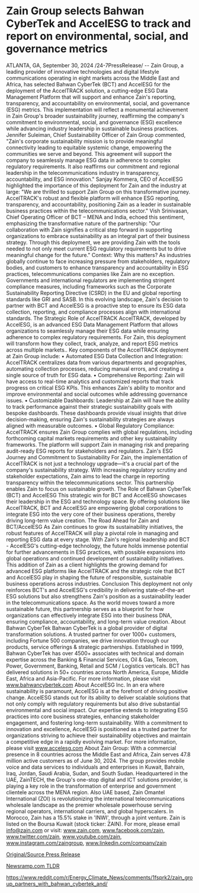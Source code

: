 # Zain Group selects Bahwan CyberTek and AccelESG to track and report on environmental, social, and governance metrics

ATLANTA, GA, September 30, 2024 /24-7PressRelease/ -- Zain Group, a leading provider of innovative technologies and digital lifestyle communications operating in eight markets across the Middle East and Africa, has selected Bahwan CyberTek (BCT) and AccelESG for the deployment of the AccelTRACK solution, a cutting-edge ESG Data Management Platform that will support and enhance Zain's reporting, transparency, and accountability on environmental, social, and governance (ESG) metrics.   This implementation will reflect a monumental achievement in Zain Group's broader sustainability journey, reaffirming the company's commitment to environmental, social, and governance (ESG) excellence while advancing industry leadership in sustainable business practices.  Jennifer Suleiman, Chief Sustainability Officer of Zain Group commented, "Zain's corporate sustainability mission is to provide meaningful connectivity leading to equitable systemic change, empowering the communities we serve and beyond. This agreement will support the company to seamlessly manage ESG data in adherence to complex regulatory requirements. It also reaffirms our commitment and regional leadership in the telecommunications industry in transparency, accountability, and ESG innovation."  Sanjay Kommera, CEO of AccelESG highlighted the importance of this deployment for Zain and the industry at large: "We are thrilled to support Zain Group on this transformative journey. AccelTRACK's robust and flexible platform will enhance ESG reporting, transparency, and accountability, positioning Zain as a leader in sustainable business practices within the telecommunications sector."  Vish Srinivasan, Chief Operating Officer of BCT – MENA and India, echoed this sentiment, emphasizing the transformative nature of the partnership: "Our collaboration with Zain signifies a critical step forward in supporting organizations to embrace sustainability as an integral part of their business strategy. Through this deployment, we are providing Zain with the tools needed to not only meet current ESG regulatory requirements but to drive meaningful change for the future."  Context: Why this matters? As industries globally continue to face increasing pressure from stakeholders, regulatory bodies, and customers to enhance transparency and accountability in ESG practices, telecommunications companies like Zain are no exception. Governments and international regulators are implementing stringent compliance measures, including frameworks such as the Corporate Sustainability Reporting Directive (CSRD) in the EU and global reporting standards like GRI and SASB. In this evolving landscape, Zain's decision to partner with BCT and AccelESG is a proactive step to ensure its ESG data collection, reporting, and compliance processes align with international standards.  The Strategic Role of AccelTRACK  AccelTRACK, developed by AccelESG, is an advanced ESG Data Management Platform that allows organizations to seamlessly manage their ESG data while ensuring adherence to complex regulatory requirements. For Zain, this deployment will transform how they collect, track, analyze, and report ESG metrics across multiple markets..  Key components of the AccelTRACK deployment at Zain Group include: •	Automated ESG Data Collection and Integration: AccelTRACK centralizes data from various departments and geographies, automating collection processes, reducing manual errors, and creating a single source of truth for ESG data. •	Comprehensive Reporting: Zain will have access to real-time analytics and customized reports that track progress on critical ESG KPIs. This enhances Zain's ability to monitor and improve environmental and social outcomes while addressing governance issues. •	Customizable Dashboards: Leadership at Zain will have the ability to track performance against their strategic sustainability goals with bespoke dashboards. These dashboards provide visual insights that drive decision-making, ensuring Zain's sustainability strategies are always aligned with measurable outcomes. •	Global Regulatory Compliance: AccelTRACK ensures Zain Group complies with global regulations, including forthcoming capital markets requirements and other key sustainability frameworks. The platform will support Zain in managing risk and preparing audit-ready ESG reports for stakeholders and regulators.  Zain's ESG Journey and Commitment to Sustainability For Zain, the implementation of AccelTRACK is not just a technology upgrade—it's a crucial part of the company's sustainability strategy. With increasing regulatory scrutiny and stakeholder expectations, Zain aims to lead the charge in reporting transparency within the telecommunications sector. This partnership enables Zain to focus on sustainable growth.   The Role of Bahwan CyberTek (BCT) and AccelESG This strategic win for BCT and AccelESG showcases their leadership in the ESG and technology space. By offering solutions like AccelTRACK, BCT and AccelESG are empowering global corporations to integrate ESG into the very core of their business operations, thereby driving long-term value creation.  The Road Ahead for Zain and BCT/AccelESG As Zain continues to grow its sustainability initiatives, the robust features of AccelTRACK will play a pivotal role in managing and reporting ESG data at every stage. With Zain's regional leadership and BCT - AccelESG's cutting-edge technology, the future holds immense potential for further advancements in ESG practices, with possible expansions into global operations and continued development of sustainability initiatives.  This addition of Zain as a client highlights the growing demand for advanced ESG platforms like AccelTRACK and the strategic role that BCT and AccelESG play in shaping the future of responsible, sustainable business operations across industries.  Conclusion This deployment not only reinforces BCT's and AccelESG's credibility in delivering state-of-the-art ESG solutions but also strengthens Zain's position as a sustainability leader in the telecommunications space. As the world moves toward a more sustainable future, this partnership serves as a blueprint for how organizations can effectively integrate ESG into their business DNA, ensuring compliance, accountability, and long-term value creation.  About Bahwan CyberTek Bahwan CyberTek is a global provider of digital transformation solutions. A trusted partner for over 1000+ customers, including Fortune 500 companies, we drive innovation through our products, service offerings & strategic partnerships. Established in 1999, Bahwan CyberTek has over 4500+ associates with technical and domain expertise across the Banking & Financial Services, Oil & Gas, Telecom, Power, Government, Banking, Retail and SCM / Logistics verticals. BCT has delivered solutions in 50+ countries across North America, Europe, Middle East, Africa and Asia-Pacific. For more information, please visit www.bahwancybertek.com  About AccelESG Inc. In an era where sustainability is paramount, AccelESG is at the forefront of driving positive change. AccelESG stands out for its ability to deliver scalable solutions that not only comply with regulatory requirements but also drive substantial environmental and social impact. Our expertise extends to integrating ESG practices into core business strategies, enhancing stakeholder engagement, and fostering long-term sustainability. With a commitment to innovation and excellence, AccelESG is positioned as a trusted partner for organizations striving to achieve their sustainability objectives and maintain a competitive edge in a rapidly evolving market. For more information, please visit www.accelesg.com  About Zain Group:  With a commercial presence in 8 countries across the Middle East and Africa, Zain serves 47.8 million active customers as of June 30, 2024. The group provides mobile voice and data services to individuals and enterprises in Kuwait, Bahrain, Iraq, Jordan, Saudi Arabia, Sudan, and South Sudan. Headquartered in the UAE, ZainTECH, the Group's one-stop digital and ICT solutions provider, is playing a key role in the transformation of enterprise and government clientele across the MENA region. Also UAE based, Zain Omantel International (ZOI) is revolutionizing the international telecommunications wholesale landscape as the premier wholesale powerhouse serving regional operators, international carriers, and global hyperscalers. In Morocco, Zain has a 15.5% stake in 'INWI', through a joint venture. Zain is listed on the Boursa Kuwait (stock ticker: ZAIN). For more, please email info@zain.com or visit: www.zain.com, www.facebook.com/zain, www.twitter.com/zain, www.youtube.com/zain, www.instagram.com/zaingroup, www.linkedin.com/company/zain 

[Original/Source Press Release](https://www.24-7pressrelease.com/press-release/514787/zain-group-selects-bahwan-cybertek-and-accelesg-to-track-and-report-on-environmental-social-and-governance-metrics)
                    

[Newsramp.com TLDR](None) 

https://www.reddit.com/r/Energy_Climate_News/comments/1fsprk2/zain_group_partners_with_bahwan_cybertek_and/